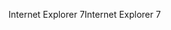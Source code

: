 <span data-ttu-id="11005-101">Internet Explorer 7</span><span class="sxs-lookup"><span data-stu-id="11005-101">Internet Explorer 7</span></span>